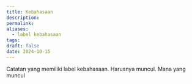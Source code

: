 ```yaml
---
title: Kebahasaan
description: 
permalink: 
aliases:
  - label kebahasaan
tags: 
draft: false
date: 2024-10-15
---
```

Catatan yang memiliki label kebahasaan. Harusnya muncul. Mana yang muncul